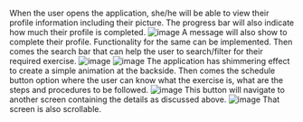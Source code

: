 When the user opens the application, she/he will be able to view their profile information including their picture.
The progress bar will also indicate how much their profile is completed.
![image](https://github.com/Happy2579/Health-and-Fitness-App/assets/81232763/1f9be94f-9f64-44aa-acf3-7e7bbfdec377)
A message will also show to complete their profile.
Functionality for the same can be implemented.
Then comes the search bar that can help the user to search/filter for their required exercise.
![image](https://github.com/Happy2579/Health-and-Fitness-App/assets/81232763/856913b0-879e-4ddb-9d7e-7662a7ed363c)
![image](https://github.com/Happy2579/Health-and-Fitness-App/assets/81232763/a1217e00-dda3-4bd3-8e76-c1c5edb38b05)
The application has shimmering effect to create a simple animation at the backside.
Then comes the schedule button option where the user can know what the exercise is, what are the steps and procedures to be followed.
![image](https://github.com/Happy2579/Health-and-Fitness-App/assets/81232763/d9f34632-d040-4d92-85be-09a52982c0ee)
This button will navigate to another screen containing the details as discussed above.
![image](https://github.com/Happy2579/Health-and-Fitness-App/assets/81232763/dac1d01d-e12c-4961-91f6-50191bc84957)
That screen is also scrollable. 
